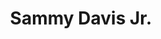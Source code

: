 ---
title: "Sammy Davis Jr."
summary: "American entertainer, born 8 December 1925 in New York City, New York, USA and died 16 May 1990 in Beverly Hills, California, USA. Married to from 1960 to 1968."
image: "sammy-davis-jr.jpg"
---